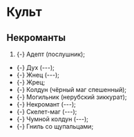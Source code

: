 # Культ

## Некроманты

1. {-} Адепт (послушник);
* {-} Дух (---);
* {-} Жнец (---);
* {-} Жрец;
* {-} Колдун (чёрный маг спешенный);
* {-} Могильник (нерубский зиккурат);
* {-} Некромант (---);
* {-} Скелет-маг (---);
* {-} Чумной колдун (---);
* {-} Гниль со щупальцами;